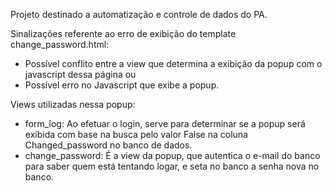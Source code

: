 Projeto destinado a automatização e controle de dados do PA.

Sinalizações referente ao erro de exibição do template change_password.html:
- Possível conflito entre a view que determina a exibição da popup com o javascript dessa página ou
- Possível erro no Javascript que exibe a popup.

Views utilizadas nessa popup:
- form_log: Ao efetuar o login, serve para determinar se a popup será exibida com base na busca pelo valor False na coluna Changed_password no banco de dados.
- change_password: É a view da popup, que autentica o e-mail do banco para saber quem está tentando logar, e seta no banco a senha nova no banco.

